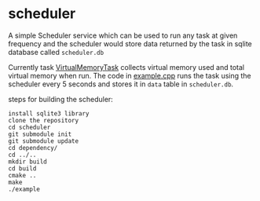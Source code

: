 # scheduler
A simple Scheduler service which can be used to run any task at given frequency and the scheduler would store data returned by the task in sqlite database called `scheduler.db`

Currently task [VirtualMemoryTask](lib/VirtualMemoryUsageTask.cpp) collects virtual memory used and total virtual memory when run. The code in [example.cpp](src/exampl.cpp) runs the task using the scheduler every 5 seconds and stores it in `data` table in `scheduler.db`.

steps for building the scheduler:

```
install sqlite3 library
clone the repository
cd scheduler
git submodule init
git submodule update
cd dependency/
cd ../..
mkdir build
cd build
cmake ..
make
./example
```
